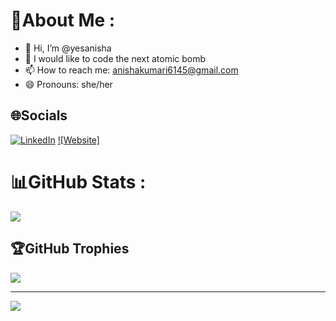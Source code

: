 # 💫About Me :
- 👋 Hi, I’m @yesanisha
- 👀 I would like to code the next atomic bomb
- 📫 How to reach me: anishakumari6145@gmail.com
- 😄 Pronouns: she/her

## 🌐Socials
[![LinkedIn](https://img.shields.io/badge/LinkedIn-%230077B5.svg?logo=linkedin&logoColor=white)](https://linkedin.com/in/yesanisha) 
[![Website]](https://anisha-livid.vercel.app/#services) 


# 📊GitHub Stats :
![](https://github-readme-stats.vercel.app/api/top-langs/?username=yesanisha&theme=dark&hide_border=false&include_all_commits=false&count_private=false&layout=compact)

## 🏆GitHub Trophies
![](https://github-trophies.vercel.app/?username=yesanisha&theme=darkhub&no-frame=false&no-bg=false&margin-w=4)


---
[![](https://visitcount.itsvg.in/api?id=yesanisha&icon=0&color=0)](https://visitcount.itsvg.in)
